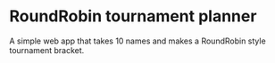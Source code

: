 # RoundRobin tournament planner

A simple web app that takes 10 names and makes a RoundRobin style tournament bracket.
